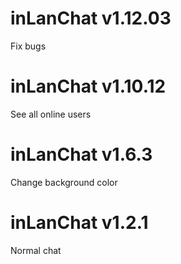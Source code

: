 # inLanChat v1.12.03
Fix bugs
# inLanChat v1.10.12
See all online users
# inLanChat v1.6.3
Change background color
# inLanChat v1.2.1
Normal chat
